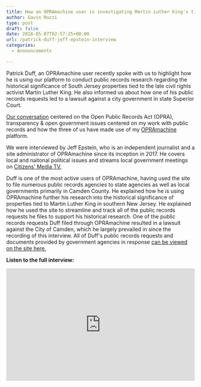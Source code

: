 ```yaml
---
title: How an OPRAmachine user is investigating Martin Luther King's ties to New Jersey
author: Gavin Rozzi
type: post
draft: false
date: 2018-05-07T02:57:25+00:00
url: /patrick-duff-jeff-epstein-interview
categories:
  - Announcements

---
```


Patrick Duff, an OPRAmachine user recently spoke with us to highlight how he is using our platform to conduct public records research regarding the historical significance of South Jersey properties tied to the late civil rights activist Martin Luther King. He also informed us about how one of his public records requests led to a lawsuit against a city government in state Superior Court.

[Our conversation](https://soundcloud.com/peopleconversations/omgavinpatrick) centered on the Open Public Records Act (OPRA), transparency & open government issues centered on my work with public records and how the three of us have made use of my [OPRAmachine](https://www.gavinrozzi.com/project/opramachine/) platform.

We were interviewed by Jeff Epstein, who is an independent journalist and a site administrator of OPRAmachine since its inception in 2017. He covers local and naitonal political issues and streams local government meetings on [Citizens' Media TV.](https://citizensmedia.tv/)

Duff is one of the most active users of OPRAmachine, having used the site to file numerous public records agencies to state agencies as well as local governments primarily in Camden County. He explained how he is using OPRAmachine further his research into the historical significance of properties tied to Martin Luther King in southern New Jersey. He explained how he used the site to streamline and track all of the public records requests he files to support his historical research. One of the public records requests Duff filed through OPRAmachine resulted in a lawsuit against the City of Camden, which he largely prevailed in since the recording of this interview. All of Duff's public records requests and documents provided by government agencies in response [can be viewed on the site here.](https://opramachine.com/user/patrick_duff)

**Listen to the full interview:**

<iframe width="100%" height="300" scrolling="no" frameborder="no" allow="autoplay" src="https://w.soundcloud.com/player/?url=https%3A//api.soundcloud.com/tracks/440247858&color=%23ff5500&auto_play=false&hide_related=false&show_comments=true&show_user=true&show_reposts=false&show_teaser=true&visual=true"></iframe>

